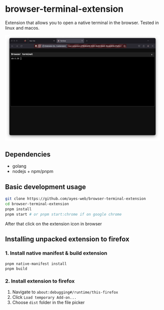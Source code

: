 # browser-terminal-extension

Extension that allows you to open a native terminal in the browser. Tested in linux and macos.

![screenshot.png](screenshot.png)

## Dependencies
   - golang
   - nodejs + npm/pnpm

## Basic development usage

```bash
git clone https://github.com/ayes-web/browser-terminal-extension
cd browser-terminal-extension
pnpm install
pnpm start # or pnpm start:chrome if on google chrome
```

After that click on the extension icon in browser

## Installing unpacked extension to firefox

### 1. Install native manifest & build extension
```
pnpm native-manifest install
pnpm build
```

### 2. Install extension to firefox
1. Navigate to ``about:debugging#/runtime/this-firefox``
2. Click ``Load temporary Add-on...``
3. Choose ``dist`` folder in the file picker
